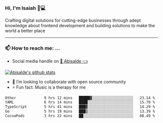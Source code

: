 ### Hi, I'm Isaiah 🌻💻

<!--
<img src="https://res.cloudinary.com/abisalde/image/upload/c_scale,h_311,w_816/v1616039512/Abisalde_github.gif" alt="Isaiah Abiodun (Abisalde) small video about his profile on Github"> 
-->

Crafting digital solutions for cutting-edge businesses through adept knowledge about frontend development and building solutions to make the world a better place
<hr>

### 📫 How to reach me: ...
- Social media handle on <a href="https://twitter.com/abisalde">🔔  Abisalde   👈</a>


[![Abisalde's github stats](https://github-readme-stats.vercel.app/api?username=abisalde)](https://github.com/abisalde/github-readme-stats)

- 👯 I’m looking to collaborate with open source community
- ⚡ Fun fact: Music is a therapy for me


<!--
**abisalde/Abisalde** is a ✨ _special_ ✨ repository because its `README.md` (this file) appears on your GitHub profile.

Here are some ideas to get you started:


- 👯 I’m looking to collaborate with open source community
- 🤔 I’m looking for help with ...
- 💬 Ask me about ...
- 📫 How to reach me: ...
- 😄 Pronouns: ...
- ⚡ Fun fact: ...
-->

<!--START_SECTION:waka-->

```txt
Other             9 hrs 12 mins   █████▓░░░░░░░░░░░░░░░░░░░   23.14 %
YAML              6 hrs 14 mins   ████░░░░░░░░░░░░░░░░░░░░░   15.70 %
TypeScript        5 hrs 41 mins   ███▓░░░░░░░░░░░░░░░░░░░░░   14.29 %
Go                5 hrs 19 mins   ███▒░░░░░░░░░░░░░░░░░░░░░   13.39 %
CocoaPods         3 hrs 22 mins   ██░░░░░░░░░░░░░░░░░░░░░░░   08.49 %
```

<!--END_SECTION:waka-->


